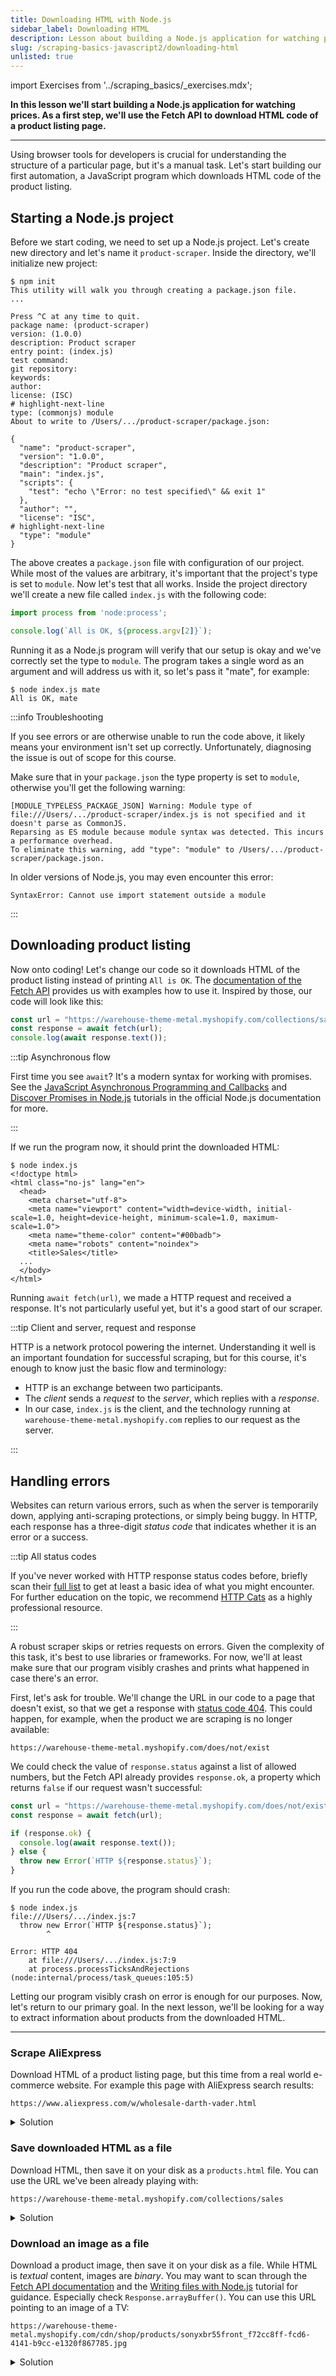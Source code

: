 ```yaml
---
title: Downloading HTML with Node.js
sidebar_label: Downloading HTML
description: Lesson about building a Node.js application for watching prices. Using the Fetch API to download HTML code of a product listing page.
slug: /scraping-basics-javascript2/downloading-html
unlisted: true
---
```


import Exercises from '../scraping_basics/_exercises.mdx';

**In this lesson we'll start building a Node.js application for watching prices. As a first step, we'll use the Fetch API to download HTML code of a product listing page.**

---

Using browser tools for developers is crucial for understanding the structure of a particular page, but it's a manual task. Let's start building our first automation, a JavaScript program which downloads HTML code of the product listing.

## Starting a Node.js project

Before we start coding, we need to set up a Node.js project. Let's create new directory and let's name it `product-scraper`. Inside the directory, we'll initialize new project:

```text
$ npm init
This utility will walk you through creating a package.json file.
...

Press ^C at any time to quit.
package name: (product-scraper)
version: (1.0.0)
description: Product scraper
entry point: (index.js)
test command:
git repository:
keywords:
author:
license: (ISC)
# highlight-next-line
type: (commonjs) module
About to write to /Users/.../product-scraper/package.json:

{
  "name": "product-scraper",
  "version": "1.0.0",
  "description": "Product scraper",
  "main": "index.js",
  "scripts": {
    "test": "echo \"Error: no test specified\" && exit 1"
  },
  "author": "",
  "license": "ISC",
# highlight-next-line
  "type": "module"
}
```

The above creates a `package.json` file with configuration of our project. While most of the values are arbitrary, it's important that the project's type is set to `module`. Now let's test that all works. Inside the project directory we'll create a new file called `index.js` with the following code:

```js
import process from 'node:process';

console.log(`All is OK, ${process.argv[2]}`);
```

Running it as a Node.js program will verify that our setup is okay and we've correctly set the type to `module`. The program takes a single word as an argument and will address us with it, so let's pass it "mate", for example:

```text
$ node index.js mate
All is OK, mate
```

:::info Troubleshooting

If you see errors or are otherwise unable to run the code above, it likely means your environment isn't set up correctly. Unfortunately, diagnosing the issue is out of scope for this course.

Make sure that in your `package.json` the type property is set to `module`, otherwise you'll get the following warning:

```text
[MODULE_TYPELESS_PACKAGE_JSON] Warning: Module type of file:///Users/.../product-scraper/index.js is not specified and it doesn't parse as CommonJS.
Reparsing as ES module because module syntax was detected. This incurs a performance overhead.
To eliminate this warning, add "type": "module" to /Users/.../product-scraper/package.json.
```

In older versions of Node.js, you may even encounter this error:

```text
SyntaxError: Cannot use import statement outside a module
```

:::

## Downloading product listing

Now onto coding! Let's change our code so it downloads HTML of the product listing instead of printing `All is OK`. The [documentation of the Fetch API](https://developer.mozilla.org/en-US/docs/Web/API/Fetch_API/Using_Fetch) provides us with examples how to use it. Inspired by those, our code will look like this:

```js
const url = "https://warehouse-theme-metal.myshopify.com/collections/sales";
const response = await fetch(url);
console.log(await response.text());
```

:::tip Asynchronous flow

First time you see `await`? It's a modern syntax for working with promises. See the [JavaScript Asynchronous Programming and Callbacks](https://nodejs.org/en/learn/asynchronous-work/javascript-asynchronous-programming-and-callbacks) and [Discover Promises in Node.js](https://nodejs.org/en/learn/asynchronous-work/discover-promises-in-nodejs) tutorials in the official Node.js documentation for more.

:::

If we run the program now, it should print the downloaded HTML:

```text
$ node index.js
<!doctype html>
<html class="no-js" lang="en">
  <head>
    <meta charset="utf-8">
    <meta name="viewport" content="width=device-width, initial-scale=1.0, height=device-height, minimum-scale=1.0, maximum-scale=1.0">
    <meta name="theme-color" content="#00badb">
    <meta name="robots" content="noindex">
    <title>Sales</title>
  ...
  </body>
</html>
```

Running `await fetch(url)`, we made a HTTP request and received a response. It's not particularly useful yet, but it's a good start of our scraper.

:::tip Client and server, request and response

HTTP is a network protocol powering the internet. Understanding it well is an important foundation for successful scraping, but for this course, it's enough to know just the basic flow and terminology:

- HTTP is an exchange between two participants.
- The _client_ sends a _request_ to the _server_, which replies with a _response_.
- In our case, `index.js` is the client, and the technology running at `warehouse-theme-metal.myshopify.com` replies to our request as the server.

:::

## Handling errors

Websites can return various errors, such as when the server is temporarily down, applying anti-scraping protections, or simply being buggy. In HTTP, each response has a three-digit _status code_ that indicates whether it is an error or a success.

:::tip All status codes

If you've never worked with HTTP response status codes before, briefly scan their [full list](https://developer.mozilla.org/en-US/docs/Web/HTTP/Status) to get at least a basic idea of what you might encounter. For further education on the topic, we recommend [HTTP Cats](https://http.cat/) as a highly professional resource.

:::

A robust scraper skips or retries requests on errors. Given the complexity of this task, it's best to use libraries or frameworks. For now, we'll at least make sure that our program visibly crashes and prints what happened in case there's an error.

First, let's ask for trouble. We'll change the URL in our code to a page that doesn't exist, so that we get a response with [status code 404](https://developer.mozilla.org/en-US/docs/Web/HTTP/Status/404). This could happen, for example, when the product we are scraping is no longer available:

```text
https://warehouse-theme-metal.myshopify.com/does/not/exist
```

We could check the value of `response.status` against a list of allowed numbers, but the Fetch API already provides `response.ok`, a property which returns `false` if our request wasn't successful:

```js
const url = "https://warehouse-theme-metal.myshopify.com/does/not/exist";
const response = await fetch(url);

if (response.ok) {
  console.log(await response.text());
} else {
  throw new Error(`HTTP ${response.status}`);
}
```

If you run the code above, the program should crash:

```text
$ node index.js
file:///Users/.../index.js:7
  throw new Error(`HTTP ${response.status}`);
        ^

Error: HTTP 404
    at file:///Users/.../index.js:7:9
    at process.processTicksAndRejections (node:internal/process/task_queues:105:5)
```

Letting our program visibly crash on error is enough for our purposes. Now, let's return to our primary goal. In the next lesson, we'll be looking for a way to extract information about products from the downloaded HTML.

---

<Exercises />

### Scrape AliExpress

Download HTML of a product listing page, but this time from a real world e-commerce website. For example this page with AliExpress search results:

```text
https://www.aliexpress.com/w/wholesale-darth-vader.html
```

<details>
  <summary>Solution</summary>

  ```js
  const url = "https://www.aliexpress.com/w/wholesale-darth-vader.html";
  const response = await fetch(url);

  if (response.ok) {
    console.log(await response.text());
  } else {
    throw new Error(`HTTP ${response.status}`);
  }
  ```

</details>

### Save downloaded HTML as a file

Download HTML, then save it on your disk as a `products.html` file. You can use the URL we've been already playing with:

```text
https://warehouse-theme-metal.myshopify.com/collections/sales
```

<details>
  <summary>Solution</summary>

  Right in your Terminal or Command Prompt, you can create files by _redirecting output_ of command line programs:

  ```text
  node index.js > products.html
  ```

  If you want to use Node.js instead, it offers several ways how to create files. The solution below uses the [Promises API](https://nodejs.org/api/fs.html#promises-api):

  ```js
  import { writeFile } from 'node:fs/promises';

  const url = "https://warehouse-theme-metal.myshopify.com/collections/sales";
  const response = await fetch(url);

  if (response.ok) {
    const html = await response.text();
    await writeFile('products.html', html);
  } else {
    throw new Error(`HTTP ${response.status}`);
  }
  ```

</details>

### Download an image as a file

Download a product image, then save it on your disk as a file. While HTML is _textual_ content, images are _binary_. You may want to scan through the [Fetch API documentation](https://developer.mozilla.org/en-US/docs/Web/API/Fetch_API/Using_Fetch#reading_the_response_body) and the [Writing files with Node.js](https://nodejs.org/en/learn/manipulating-files/writing-files-with-nodejs) tutorial for guidance. Especially check `Response.arrayBuffer()`. You can use this URL pointing to an image of a TV:

```text
https://warehouse-theme-metal.myshopify.com/cdn/shop/products/sonyxbr55front_f72cc8ff-fcd6-4141-b9cc-e1320f867785.jpg
```

<details>
  <summary>Solution</summary>

  Node.js offers several ways how to create files. The solution below uses [Promises API](https://nodejs.org/api/fs.html#promises-api):

  ```js
  import { writeFile } from 'node:fs/promises';

  const url = "https://warehouse-theme-metal.myshopify.com/cdn/shop/products/sonyxbr55front_f72cc8ff-fcd6-4141-b9cc-e1320f867785.jpg";
  const response = await fetch(url);

  if (response.ok) {
    const buffer = Buffer.from(await response.arrayBuffer());
    await writeFile('tv.jpg', buffer);
  } else {
    throw new Error(`HTTP ${response.status}`);
  }
  ```

</details>
